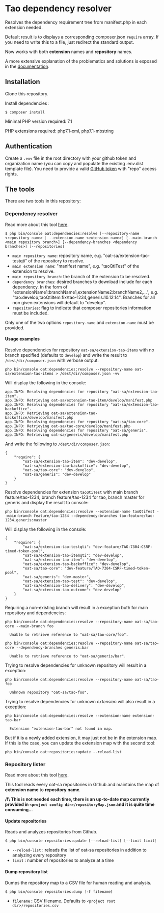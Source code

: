# Tao dependency resolver

Resolves the dependency requirement tree from manifest.php in each extension needed.

Default result is to displays a corresponding composer.json `require` array.
If you need to write this to a file, just redirect the standard output.

Now works with both **extension** names and **repository** names.

A more extensive explanation of the problematics and solutions is exposed in the [documentation](doc/dependency-resolver.md).

## Installation

Clone this repository.

Install dependencies :

```
$ composer install
```

Minimal PHP version required: 7.1

PHP extensions required: php7.1-xml, php7.1-mbstring

## Authentication

Create a `.env` file in the root directory with your github token and organization name (you can copy and populate the existing .env.dist template file).
You need to provide a valid [GitHub token](https://github.com/settings/tokens) with "repo" access rights.

## The tools

There are two tools in this repository:

### Dependency resolver

Read more about this tool [here](doc/dependency-resolver.md).

```
$ php bin/console oat:dependencies:resolve [--repository-name <repository name> | --extension-name <extension name>] [--main-branch <main repository branch>] [--dependency-branches <dependency branches>] [--repositories]
```

- `main repository name`: repository name, e.g. "oat-sa/extension-tao-testqti" of the repository to resolve.
- `main extension name`: "manifest name", e.g. "taoQtiTest" of the extension to resolve.
- `main repository branch`: the branch of the extension to be resolved.
- `dependency branches`: desired branches to download include for each dependency. In the form of "extensionName1:branchName1,extensionName2:branchName2,...", e.g. "tao:develop,taoQtiItem:fix/tao-1234,generis:10.12.14". Branches for all non given extensions will default to "develop".
- `repositories`: flag to indicate that composer repositories information must be included.

Only one of the two options `repository-name` and `extension-name` must be provided.

#### Usage examples

Resolve dependencies for repository `oat-sa/extension-tao-items` with no branch specified (defaults to `develop`) and write the result to `/dest/dir/composer.json` with verbose output:

```
php bin/console oat:dependencies:resolve --repository-name oat-sa/extension-tao-items > /dest/dir/composer.json -vv
```

Will display the following in the console:

```
app.INFO: Resolving dependencies for repository "oat-sa/extension-tao-item".
app.INFO: Retrieving oat-sa/extension-tao-item/develop/manifest.php
app.INFO: Resolving dependencies for repository "oat-sa/extension-tao-backoffice".
app.INFO: Retrieving oat-sa/extension-tao-backoffice/develop/manifest.php
app.INFO: Resolving dependencies for repository "oat-sa/tao-core".
app.INFO: Retrieving oat-sa/tao-core/develop/manifest.php
app.INFO: Resolving dependencies for repository "oat-sa/generis".
app.INFO: Retrieving oat-sa/generis/develop/manifest.php
```

And write the following to `/dest/dir/composer.json`:

```
{
    "require": {
        "oat-sa/extension-tao-item": "dev-develop",
        "oat-sa/extension-tao-backoffice": "dev-develop",
        "oat-sa/tao-core": "dev-develop",
        "oat-sa/generis": "dev-develop"
    }
}
```

Resolve dependencies for extension `taoQtiTest` with main branch feature/tao-1234, branch feature/tao-1234 for tao, branch master for generis and display the result to console:

```
php bin/console oat:dependencies:resolve --extension-name taoQtiTest --main-branch feature/tao-1234 --dependency-branches tao:feature/tao-1234,generis:master
```

Will display the following in the console:

```
{
    "require": {
        "oat-sa/extension-tao-testqti": "dev-feature/TAO-7304-CSRF-timed-token-pool",
        "oat-sa/extension-tao-itemqti": "dev-develop",
        "oat-sa/extension-tao-item": "dev-develop",
        "oat-sa/extension-tao-backoffice": "dev-develop",
        "oat-sa/tao-core": "dev-feature/TAO-7304-CSRF-timed-token-pool",
        "oat-sa/generis": "dev-master",
        "oat-sa/extension-tao-test": "dev-develop",
        "oat-sa/extension-tao-delivery": "dev-develop",
        "oat-sa/extension-tao-outcome": "dev-develop"
    }
}
```

Requiring a non-existing branch will result in a exception both for main repository and dependencies:

```
php bin/console oat:dependencies:resolve --repository-name oat-sa/tao-core --main-branch foo
                                                          
  Unable to retrieve reference to "oat-sa/tao-core/foo".
```

```
php bin/console oat:dependencies:resolve --repository-name oat-sa/tao-core --dependency-branches generis:bar

  Unable to retrieve reference to "oat-sa/generis/bar".
```

Trying to resolve dependencies for unknown repository will result in a exception:

```
php bin/console oat:dependencies:resolve --repository-name oat-sa/tao-foo

  Unknown repository "oat-sa/tao-foo".  
```

Trying to resolve dependencies for unknown *extension* will also result in a exception:

```
php bin/console oat:dependencies:resolve --extension-name extension-tao-bar

  Extension "extension-tao-bar" not found in map.  
```

But if it is a newly added extension, it may just not be in the extension map. If this is the case, you can update the extension map with the second tool:

```
php bin/console oat:repositories:update --reload-list
```

### Repository lister

Read more about this tool [here](doc/repository-updater.md).

This tool reads every oat-sa repositories in Github and maintains the map of **extension name** to **repository name**.

**/!\ This is not needed each time, there is an up-to-date map currently provided in `<project config dir>/repositoryMap.json` and it is quite time consuming...**

#### Update repositories

Reads and analyzes repositories from Github.

```
$ php bin/console repositories:update [--reload-list] [--limit limit]
```

- `--reload-list` : reloads the list of oat-sa repositories in addition to analyzing every repository
- `limit` : number of repositories to analyze at a time

#### Dump repository list

Dumps the repository map to a CSV file for human reading and analysis.

```
$ php bin/console repositories:dump [-f filename]
```

- `filename` : CSV filename. Defaults to `<project root dir>/repositories.csv`
